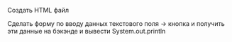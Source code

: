 Создать HTML файл 

Сделать форму по вводу данных текстового поля -> кнопка
и получить эти данные на бэкэнде 
и вывести System.out.println 